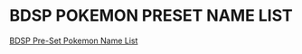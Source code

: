 # BDSP POKEMON PRESET NAME LIST


[BDSP Pre-Set Pokemon Name List](https://github.com/lGodHatesMel/Shiny-Ditto-Bot-Wiki/blob/main/wiki/PreSet-PKM-List/BDSP-PreSet-PKM-Name-list.md)